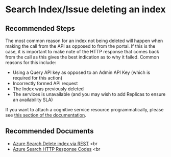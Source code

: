 <properties
	pageTitle="Search Index/Issue deleting an index"
	description="Issue deleting an Azure Search index"
	service="microsoft.search"
	resource="searchservices"
	authors="liamca"
	ms.author="liamca"
	selfHelpType="generic"
	displayOrder="5"
	supportTopicIds="32681353"
	resourceTags=""
	productPesIds="15568"
	articleId="index-delete-issue"
	cloudEnvironments="public"
/>

# Search Index/Issue deleting an index

## **Recommended Steps**

The most common reason for an index not being deleted will happen when making the call from the API as opposed to from the portal.  If this is the case, it is important to make note of the HTTP response that comes back from the call as this gives the best indication as to why it failed.  Common reasons for this include:

* Using a Query API key as opposed to an Admin API Key (which is required for this action)
* Incorrectly formed API request
* The Index was previously deleted
* The services is unavailable (and you may wish to add Replicas to ensure an availability SLA)

If you want to attach a cognitive service resource programmatically, please see [this section of the documentation](https://docs.microsoft.com/azure/search/cognitive-search-attach-cognitive-services).

## **Recommended Documents**

* [Azure Search Delete index via REST](https://docs.microsoft.com/rest/api/searchservice/delete-index) <br
* [Azure Search HTTP Response Codes](https://docs.microsoft.com/rest/api/searchservice/http-status-codes) <br
